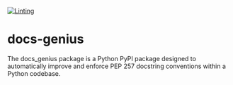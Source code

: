 [![Linting](https://github.com/RodrigoGonzalez/docs-genius/actions/workflows/lint.yml/badge.svg)](https://github.com/RodrigoGonzalez/docs-genius/actions/workflows/lint.yml)

# docs-genius
The docs_genius package is a Python PyPI package designed to automatically improve and enforce PEP 257 docstring conventions within a Python codebase.
